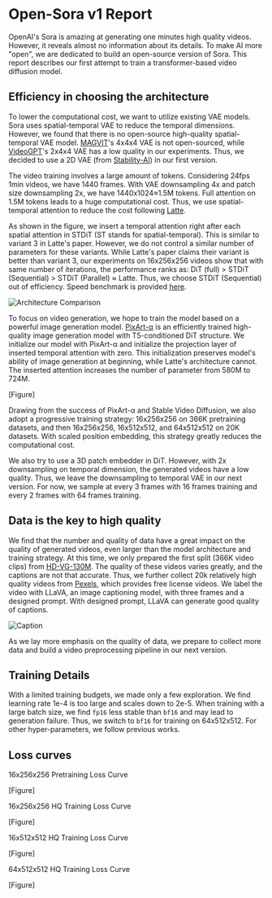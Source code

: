 # Open-Sora v1 Report

OpenAI's Sora is amazing at generating one minutes high quality videos. However, it reveals almost no information about its details. To make AI more "open", we are dedicated to build an open-source version of Sora. This report describes our first attempt to train a transformer-based video diffusion model.

## Efficiency in choosing the architecture

To lower the computational cost, we want to utilize existing VAE models. Sora uses spatial-temporal VAE to reduce the temporal dimensions. However, we found that there is no open-source high-quality spatial-temporal VAE model. [MAGVIT](https://github.com/google-research/magvit)'s 4x4x4 VAE is not open-sourced, while [VideoGPT](https://wilson1yan.github.io/videogpt/index.html)'s 2x4x4 VAE has a low quality in our experiments. Thus, we decided to use a 2D VAE (from [Stability-AI](https://huggingface.co/stabilityai/sd-vae-ft-mse-original)) in our first version.

The video training involves a large amount of tokens. Considering 24fps 1min videos, we have 1440 frames. With VAE downsampling 4x and patch size downsampling 2x, we have 1440x1024≈1.5M tokens. Full attention on 1.5M tokens leads to a huge computational cost. Thus, we use spatial-temporal attention to reduce the cost following [Latte](https://github.com/Vchitect/Latte).

As shown in the figure, we insert a temporal attention right after each spatial attention in STDiT (ST stands for spatial-temporal). This is similar to variant 3 in Latte's paper. However, we do not control a similar number of parameters for these variants. While Latte's paper claims their variant is better than variant 3, our experiments on 16x256x256 videos show that with same number of iterations, the performance ranks as: DiT (full) > STDiT (Sequential) > STDiT (Parallel) ≈ Latte. Thus, we choose STDiT (Sequential) out of efficiency. Speed benchmark is provided [here](/docs/acceleration.md#efficient-stdit).

![Architecture Comparison](https://i0.imgs.ovh/2024/03/15/eLk9D.png)

To focus on video generation, we hope to train the model based on a powerful image generation model. [PixArt-α](https://github.com/PixArt-alpha/PixArt-alpha) is an efficiently trained high-quality image generation model with T5-conditioned DiT structure. We initialize our model with PixArt-α and initialize the projection layer of inserted temporal attention with zero. This initialization preserves model's ability of image generation at beginning, while Latte's architecture cannot. The inserted attention increases the number of parameter from 580M to 724M.

[Figure]

Drawing from the success of PixArt-α and Stable Video Diffusion, we also adopt a progressive training strategy: 16x256x256 on 366K pretraining datasets, and then 16x256x256, 16x512x512, and 64x512x512 on 20K datasets. With scaled position embedding, this strategy greatly reduces the computational cost.

We also try to use a 3D patch embedder in DiT. However, with 2x downsampling on temporal dimension, the generated videos have a low quality. Thus, we leave the downsampling to temporal VAE in our next version. For now, we sample at every 3 frames with 16 frames training and every 2 frames with 64 frames training.

## Data is the key to high quality

We find that the number and quality of data have a great impact on the quality of generated videos, even larger than the model architecture and training strategy. At this time, we only prepared the first split (366K video clips) from [HD-VG-130M](https://github.com/daooshee/HD-VG-130M). The quality of these videos varies greatly, and the captions are not that accurate. Thus, we further collect 20k relatively high quality videos from [Pexels](https://www.pexels.com/), which provides free license videos. We label the video with LLaVA, an image captioning model, with three frames and a designed prompt. With designed prompt, LLaVA can generate good quality of captions.

![Caption](https://i0.imgs.ovh/2024/03/16/eXdvC.png)

As we lay more emphasis on the quality of data, we prepare to collect more data and build a video preprocessing pipeline in our next version.

## Training Details

With a limited training budgets, we made only a few exploration. We find learning rate 1e-4 is too large and scales down to 2e-5. When training with a large batch size, we find `fp16` less stable than `bf16` and may lead to generation failure. Thus, we switch to `bf16` for training on 64x512x512. For other hyper-parameters, we follow previous works.

## Loss curves

16x256x256 Pretraining Loss Curve

[Figure]

16x256x256 HQ Training Loss Curve

[Figure]

16x512x512 HQ Training Loss Curve

[Figure]

64x512x512 HQ Training Loss Curve

[Figure]
